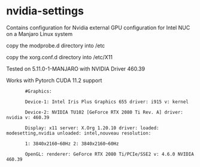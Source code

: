 # nvidia-settings
Contains configuration for Nvidia external GPU configuration for Intel NUC on a Manjaro Linux system

copy the modprobe.d directory into /etc

copy the xorg.conf.d directory into /etc/X11

Tested on 5.11.0-1-MANJARO with NVIDIA Driver 460.39

Works with Pytorch CUDA 11.2 support


           #Graphics:  
           
           Device-1: Intel Iris Plus Graphics 655 driver: i915 v: kernel

           Device-2: NVIDIA TU102 [GeForce RTX 2080 Ti Rev. A] driver: nvidia v: 460.39
           
           Display: x11 server: X.Org 1.20.10 driver: loaded: modesetting,nvidia unloaded: intel,nouveau resolution:
           
           1: 3840x2160~60Hz 2: 3840x2160~60Hz
           
           OpenGL: renderer: GeForce RTX 2080 Ti/PCIe/SSE2 v: 4.6.0 NVIDIA 460.39 
